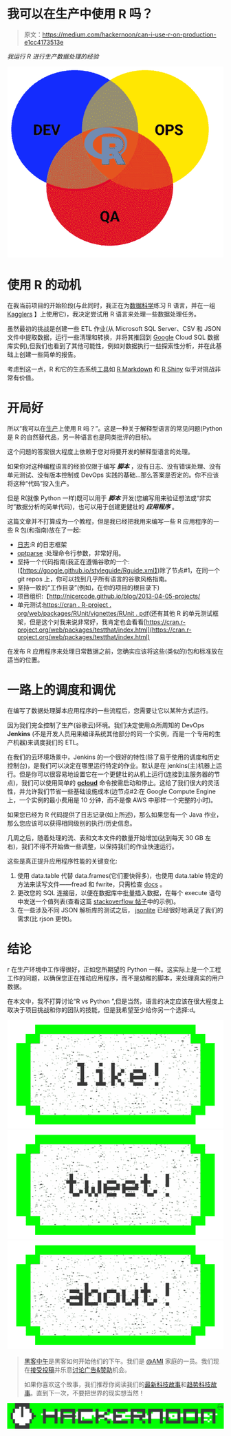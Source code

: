 # 我可以在生产中使用 R 吗？

> 原文：<https://medium.com/hackernoon/can-i-use-r-on-production-e1cc4173513e>

*我运行 R 进行生产数据处理的经验*

![](img/894809f2967013b0236738c993fd3958.png)

# 使用 R 的动机

在我当前项目的开始阶段(与此同时，我正在为[数据科学](https://hackernoon.com/tagged/data-science)练习 R 语言，并在一组 [Kagglers](http://www.kaggle.com) 】上使用它)，我决定尝试用 R 语言来处理一些数据处理任务。

虽然最初的挑战是创建一些 ETL 作业(从 Microsoft SQL Server、CSV 和 JSON 文件中提取数据，运行一些清理和转换，并将其推回到 [Google](https://hackernoon.com/tagged/google) Cloud SQL 数据库实例),但我们也看到了其他可能性，例如对数据执行一些探索性分析，并在此基础上创建一些简单的报告。

考虑到这一点，R 和它的生态系统[工具](https://hackernoon.com/tagged/tools)如 [R Markdown](http://rmarkdown.rstudio.com/) 和 [R Shiny](https://shiny.rstudio.com/) 似乎对挑战非常有价值。

# 开局好

所以“我可以在[生产](https://hackernoon.com/tagged/production)上使用 R 吗？”。这是一种关于解释型语言的常见问题(Python 是 R 的自然替代品，另一种语言也是同类批评的目标)。

这个问题的答案很大程度上依赖于您对将要开发的解释型语言的处理。

如果你对这种编程语言的经验仅限于编写 ***脚本*** ，没有日志、没有错误处理、没有单元测试、没有版本控制或 DevOps 实践的基础…那么答案是否定的。你不应该将这种“代码”投入生产。

但是 R(就像 Python 一样)既可以用于 ***脚本*** 开发(您编写用来验证想法或“非实时”数据分析的简单代码)，也可以用于创建更健壮的 ***应用程序*** 。

这篇文章并不打算成为一个教程，但是我已经把我用来编写一些 R 应用程序的一些 R 包(和指南)放在了一起:

*   [日志](http://logging.r-forge.r-project.org/):R 的日志框架
*   [optparse](https://cran.r-project.org/web/packages/optparse/index.html) :处理命令行参数，非常好用。
*   坚持一个代码指南(我正在遵循谷歌的一个:(【https://google.github.io/styleguide/Rguide.xml】)除了节点#1，在同一个 git repos 上，你可以找到几乎所有语言的谷歌风格指南。
*   坚持一致的“工作目录”(例如，在你的项目的根目录下)
*   项目组织:【http://nicercode.github.io/blog/2013-04-05-projects/ 
*   单元测试:[https://cran . R-project . org/web/packages/RUnit/vignettes/RUnit . pdf](https://cran.r-project.org/web/packages/RUnit/vignettes/RUnit.pdf)(还有其他 R 的单元测试框架，但是这个对我来说非常好，我肯定也会看看[https://cran.r-project.org/web/packages/testthat/index.html](https://cran.r-project.org/web/packages/testthat/index.html)

在发布 R 应用程序来处理日常数据之前，您确实应该将这些(类似的)包和标准放在适当的位置。

# 一路上的调度和调优

在编写了数据处理脚本应用程序的一些流程后，您需要让它以某种方式运行。

因为我们完全控制了生产(谷歌云)环境。我们决定使用众所周知的 DevOps **Jenkins** (不是开发人员用来编译系统其他部分的同一个实例，而是一个专用的生产机器)来调度我们的 ETL。

在我们的云环境场景中，Jenkins 的一个很好的特性(除了易于使用的调度和历史控制台)，是我们可以决定在哪里运行特定的作业。默认是在 jenkins(主)机器上运行。但是你可以很容易地设置它在一个更健壮的从机上运行(连接到主服务器的节点)，我们可以使用简单的 [**gcloud**](https://cloud.google.com/compute/docs/gcloud-compute/) 命令按需启动和停止。这给了我们很大的灵活性，并允许我们节省一些基础设施成本(边节点#2:在 Google Compute Engine 上，一个实例的最小费用是 10 分钟，而不是像 AWS 中那样一个完整的小时)。

如果您已经为 R 代码提供了日志记录(如上所述)，那么如果您有一个 Java 作业，那么您应该可以获得相同级别的执行/历史信息。

几周之后，随着处理的流、表和文本文件的数量开始增加(达到每天 30 GB 左右)，我们不得不开始做一些调整，以保持我们的作业快速运行。

这些是真正提升应用程序性能的关键变化:

1.  使用 data.table 代替 data.frames(它们要快得多)，也使用 data.table 特定的方法来读写文件——fread 和 fwrite，只需检查 [docs](https://cran.r-project.org/web/packages/data.table/data.table.pdf) 。
2.  更改您的 SQL 连接层，以便在数据库中批量插入数据，在每个 execute 语句中发送一个值列表(查看这篇 [stackoverflow 帖子](http://stackoverflow.com/questions/6889065/inserting-multiple-rows-in-mysql)中的示例)。
3.  在一些涉及不同 JSON 解析库的测试之后， [jsonlite](https://cran.r-project.org/web/packages/jsonlite/index.html) 已经很好地满足了我们的需求(比 rjson 更快)。

# 结论

r 在生产环境中工作得很好，正如您所期望的 Python 一样。这实际上是一个工程工作的问题，以确保您正在推动应用程序，而不是幼稚的脚本，来处理真实的用户数据。

在本文中，我不打算讨论“R vs Python ”,但是当然，语言的决定应该在很大程度上取决于项目挑战和你的团队的技能，但是我希望至少给你另一个选择:d。

[![](img/50ef4044ecd4e250b5d50f368b775d38.png)](http://bit.ly/HackernoonFB)[![](img/979d9a46439d5aebbdcdca574e21dc81.png)](https://goo.gl/k7XYbx)[![](img/2930ba6bd2c12218fdbbf7e02c8746ff.png)](https://goo.gl/4ofytp)

> [黑客中午](http://bit.ly/Hackernoon)是黑客如何开始他们的下午。我们是 [@AMI](http://bit.ly/atAMIatAMI) 家庭的一员。我们现在[接受投稿](http://bit.ly/hackernoonsubmission)并乐意[讨论广告&赞助](mailto:partners@amipublications.com)机会。
> 
> 如果你喜欢这个故事，我们推荐你阅读我们的[最新科技故事](http://bit.ly/hackernoonlatestt)和[趋势科技故事](https://hackernoon.com/trending)。直到下一次，不要把世界的现实想当然！

![](img/be0ca55ba73a573dce11effb2ee80d56.png)